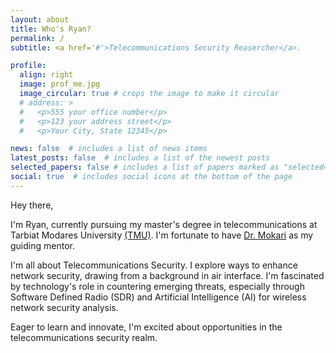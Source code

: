 ```yaml
---
layout: about
title: Who's Ryan?
permalink: /
subtitle: <a href='#'>Telecommunications Security Reasercher</a>. 

profile:
  align: right
  image: prof_me.jpg
  image_circular: true # crops the image to make it circular
  # address: >
  #   <p>555 your office number</p>
  #   <p>123 your address street</p>
  #   <p>Your City, State 12345</p>

news: false  # includes a list of news items
latest_posts: false  # includes a list of the newest posts
selected_papers: false # includes a list of papers marked as "selected={true}"
social: true  # includes social icons at the bottom of the page
---
```

Hey there,

I'm Ryan, currently pursuing my master's degree in telecommunications at Tarbiat Modares University [(TMU)](https://en.modares.ac.ir/). I'm fortunate to have [Dr. Mokari](https://scholar.google.com/citations?user=lrApNV8AAAAJ&hl=en) as my guiding mentor.

I'm all about Telecommunications Security. I explore ways to enhance network security, drawing from a background in air interface. I'm fascinated by technology's role in countering emerging threats, especially through Software Defined Radio (SDR) and Artificial Intelligence (AI) for wireless network security analysis.

Eager to learn and innovate, I'm excited about opportunities in the telecommunications security realm.




